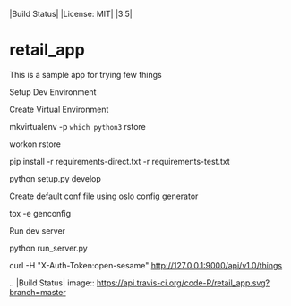 |Build Status| |License: MIT| |3.5|

# retail_app
This is a sample app for trying few things


Setup Dev Environment


Create Virtual Environment

mkvirtualenv -p `which python3` rstore

workon rstore

pip install -r requirements-direct.txt -r requirements-test.txt

python setup.py develop

Create default conf file using oslo config generator

tox -e genconfig

Run dev server

python run_server.py

curl -H "X-Auth-Token:open-sesame"  http://127.0.0.1:9000/api/v1.0/things




.. |Build Status| image:: https://api.travis-ci.org/code-R/retail_app.svg?branch=master
